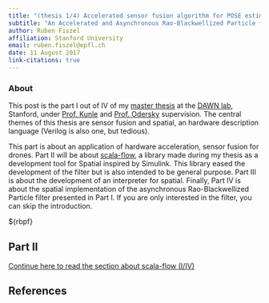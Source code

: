 ```yaml
---
title: "(thesis 1/4) Accelerated sensor fusion algorithm for POSE estimation of drones"
subtitle: "An Accelerated and Asynchronous Rao-Blackwellized Particle filter"
author: Ruben Fiszel
affiliation: Stanford University
email: ruben.fiszel@epfl.ch
date: 11 August 2017
link-citations: true
---
```


### About

This post is the part I out of IV of my [master thesis](/assets/thesis.pdf) at the [DAWN lab](http://dawn.cs.stanford.edu/), Stanford, under [Prof. Kunle](http://arsenalfc.stanford.edu/kunle) and [Prof. Odersky](http://lampwww.epfl.ch/~odersky/) supervision. The central themes of this thesis are sensor fusion and spatial, an hardware description language (Verilog is also one, but tedious). 

This part is about an application of hardware acceleration, sensor fusion for drones. Part II will be about [scala-flow](https://github.com/rubenfiszel/scala-flow/), a library made during my thesis as a development tool for Spatial inspired by Simulink. This library eased the development of the filter but is also intended to be general purpose. Part III is about the development of an interpreter for spatial. Finally, Part IV is about the spatial implementation of the asynchronous Rao-Blackwellized Particle filter presented in Part I. If you are only interested in the filter, you can skip the introduction.

${rbpf}

## Part II 

[Continue here to read the section about scala-flow (I/IV)](/posts/th2/2017-08-16-thesis-part-2.html)

## References

